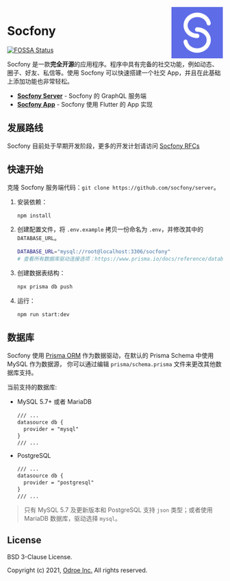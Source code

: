 <a href="https://odroe.com">
  <img align="right" width="120px" src="graphs/socfony.png" alt="Socfony Logo">
</a>

# Socfony

[![FOSSA Status](https://app.fossa.com/api/projects/git%2Bgithub.com%2Fsocfony%2Fserver.svg?type=shield)](https://app.fossa.com/projects/git%2Bgithub.com%2Fsocfony%2Fserver?ref=badge_shield)

Socfony 是一款**完全开源**的应用程序。程序中具有完备的社交功能，例如动态、圈子、好友、私信等。使用 Socfony 可以快速搭建一个社交 App，并且在此基础上添加功能也非常轻松。

- [**Socfony Server**](https://github.com/socfony/server) - Socfony 的 GraphQL 服务端
- [**Socfony App**](https://github.com/socfony/app) - Socfony 使用 Flutter 的 App 实现

## 发展路线

Socfony 目前处于早期开发阶段，更多的开发计划请访问 [Socfony RFCs](https://github.com/socfony/rfcs)

## 快速开始

克隆 Socfony 服务端代码：`git clone https://github.com/socfony/server`。

1. 安装依赖：
   ```bash
   npm install
   ```
2. 创建配置文件，将 `.env.example` 拷贝一份命名为 `.env`，并修改其中的 `DATABASE_URL`。
   ```bash
   DATABASE_URL="mysql://root@localhost:3306/socfony"
   # 查看所有数据库驱动连接选项：https://www.prisma.io/docs/reference/database-reference/connection-urls
   ```
3. 创建数据表结构：
   ```bash
   npx prisma db push
   ```
4. 运行：
   ```bash
   npm run start:dev
   ```

## 数据库

Socfony 使用 [Prisma ORM](https://prisma.io) 作为数据驱动，在默认的 Prisma Schema 中使用 MySQL 作为数据源，
你可以通过编辑 `prisma/schema.prisma` 文件来更改其他数据库支持。

当前支持的数据库:

- MySQL 5.7+ 或者 MariaDB
  ```prisma
  /// ...
  datasource db {
    provider = "mysql"
  }
  /// ...
  ```
- PostgreSQL
  ```prisma
  /// ...
  datasource db {
    provider = "postgresql"
  }
  /// ...
  ```

> 只有 MySQL 5.7 及更新版本和 PostgreSQL 支持 `json` 类型；或者使用 MariaDB 数据库，驱动选择 `mysql`。

## License

BSD 3-Clause License.

Copyright (c) 2021, [Odroe Inc.](https://odroe.com) All rights reserved.
